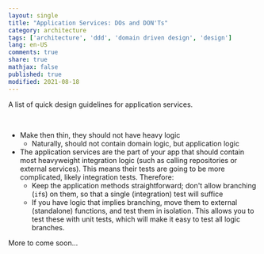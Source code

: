 ```yaml
---
layout: single
title: "Application Services: DOs and DON'Ts"
category: architecture
tags: ['architecture', 'ddd', 'domain driven design', 'design']
lang: en-US
comments: true
share: true
mathjax: false
published: true
modified: 2021-08-18
---
```


A list of quick design guidelines for application services.

<!--more-->

<br>

- Make then thin, they should not have heavy logic
  - Naturally, should not contain domain logic, but application logic
- The application services are the part of your app that should contain most heavyweight integration logic (such as calling repositories or external services). This
means their tests are going to be more complicated, likely integration tests. Therefore:
  - Keep the application methods straightforward; don't allow branching (`if`s) on them, so that a single (integration) test will suffice
  - If you have logic that implies branching, move them to external (standalone) functions, and test them in isolation. This allows you to test these with unit tests, which
  will make it easy to test all logic branches.
  
More to come soon...
